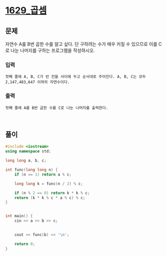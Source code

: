 # [1629_곱셈](https://www.acmicpc.net/problem/1629)

## 문제
자연수 A를 B번 곱한 수를 알고 싶다. 단 구하려는 수가 매우 커질 수 있으므로 이를 C로 나눈 나머지를 구하는 프로그램을 작성하시오.

### 입력
	첫째 줄에 A, B, C가 빈 칸을 사이에 두고 순서대로 주어진다. A, B, C는 모두 2,147,483,647 이하의 자연수이다.

### 출력
    첫째 줄에 A를 B번 곱한 수를 C로 나눈 나머지를 출력한다.

&nbsp;

## 풀이

```C++
#include <iostream>
using namespace std;

long long a, b, c;

int func(long long n) {
	if (n == 1) return a % c;

	long long k = func(n / 2) % c;

	if (n % 2 == 0) return k * k % c;
	return (k * k % c * a % c) % c;
}


int main() {
	cin >> a >> b >> c;

	
	cout << func(b) << '\n';

	return 0;
}
```
